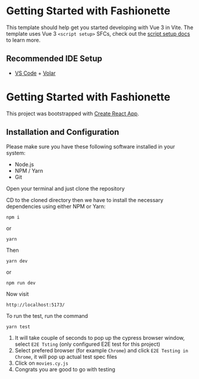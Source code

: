 # Getting Started with Fashionette

This template should help get you started developing with Vue 3 in Vite. The template uses Vue 3 `<script setup>` SFCs, check out the [script setup docs](https://v3.vuejs.org/api/sfc-script-setup.html#sfc-script-setup) to learn more.

## Recommended IDE Setup

- [VS Code](https://code.visualstudio.com/) + [Volar](https://marketplace.visualstudio.com/items?itemName=Vue.volar)

# Getting Started with Fashionette

This project was bootstrapped with [Create React App](https://github.com/facebook/create-react-app).
## Installation and Configuration
Please make sure you have these following software installed in your system:
* Node.js
* NPM / Yarn
* Git

Open your terminal and just clone the repository 

CD to the cloned directory then we have to install the necessary dependencies using either NPM or Yarn:

```
npm i
```
or 
```
yarn 
```
Then
```
yarn dev
```
or
```
npm run dev
```

Now visit 
```
http://localhost:5173/
```

To run the test, run the command
```
yarn test
```
1. It will take couple of seconds to pop up the cypress browser window, select `E2E Tsting` (only configured E2E test for this project)
2. Select prefered browser (for example `Chrome`) and click `E2E Testing in Chrome`, it will pop up actual test spec files
3. Click on `movies.cy.js`
4. Congrats you are good to go with testing


